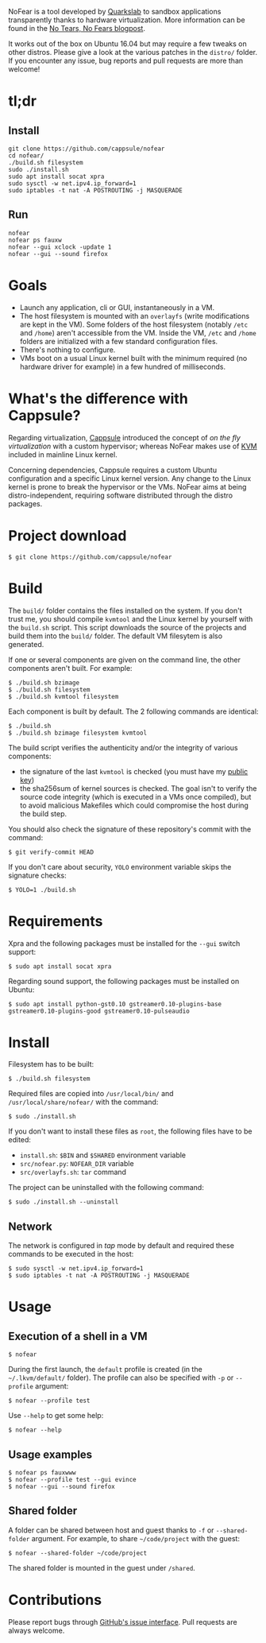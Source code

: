 NoFear is a tool developed by [Quarkslab](http://quarkslab.com) to sandbox
applications transparently thanks to hardware virtualization. More information
can be found in the
[No Tears, No Fears blogpost](http://blog.quarkslab.com/no-tears-no-fears.html).

It works out of the box on Ubuntu 16.04 but may require a few tweaks on other
distros. Please give a look at the various patches in the `distro/` folder. If
you encounter any issue, bug reports and pull requests are more than welcome!



# tl;dr

## Install

    git clone https://github.com/cappsule/nofear
    cd nofear/
    ./build.sh filesystem
    sudo ./install.sh
    sudo apt install socat xpra
    sudo sysctl -w net.ipv4.ip_forward=1
    sudo iptables -t nat -A POSTROUTING -j MASQUERADE


## Run

    nofear
    nofear ps fauxw
    nofear --gui xclock -update 1
    nofear --gui --sound firefox



# Goals

- Launch any application, cli or GUI, instantaneously in a VM.
- The host filesystem is mounted with an `overlayfs` (write modifications are
  kept in the VM). Some folders of the host filesystem (notably `/etc` and
  `/home`) aren't accessible from the VM. Inside the VM, `/etc` and `/home`
  folders are initialized with a few standard configuration files.
- There's nothing to configure.
- VMs boot on a usual Linux kernel built with the minimum required (no hardware
  driver for example) in a few hundred of milliseconds.



# What's the difference with Cappsule?

Regarding virtualization, [Cappsule](https://cappsule.github.io) introduced the
concept of *on the fly virtualization* with a custom hypervisor; whereas NoFear
makes use of [KVM](https://www.linux-kvm.org/) included in mainline Linux
kernel.

Concerning dependencies, Cappsule requires a custom Ubuntu configuration and a
specific Linux kernel version. Any change to the Linux kernel is prone to break
the hypervisor or the VMs. NoFear aims at being distro-independent, requiring
software distributed through the distro packages.



# Project download

    $ git clone https://github.com/cappsule/nofear



# Build

The `build/` folder contains the files installed on the system. If you don't
trust me, you should compile `kvmtool` and the Linux kernel by yourself with the
`build.sh` script. This script downloads the source of the projects and build
them into the `build/` folder. The default VM filesytem is also generated.

If one or several components are given on the command line, the other components
aren't built. For example:

    $ ./build.sh bzimage
    $ ./build.sh filesystem
    $ ./build.sh kvmtool filesystem

Each component is built by default. The 2 following commands are identical:

    $ ./build.sh
    $ ./build.sh bzimage filesystem kvmtool

The build script verifies the authenticity and/or the integrity of various
components:

- the signature of the last `kvmtool` is checked (you must have my
  [public key](https://keybase.io/cappsule/key.asc))
- the sha256sum of kernel sources is checked. The goal isn't to verify the
  source code integrity (which is executed in a VMs once compiled), but to avoid
  malicious Makefiles which could compromise the host during the build step.

You should also check the signature of these repository's commit with the
command:

    $ git verify-commit HEAD

If you don't care about security, `YOLO` environment variable skips the
signature checks:

    $ YOLO=1 ./build.sh



# Requirements

Xpra and the following packages must be installed for the `--gui` switch
support:

    $ sudo apt install socat xpra

Regarding sound support, the following packages must be installed on Ubuntu:

    $ sudo apt install python-gst0.10 gstreamer0.10-plugins-base gstreamer0.10-plugins-good gstreamer0.10-pulseaudio



# Install

Filesystem has to be built:

    $ ./build.sh filesystem

Required files are copied into `/usr/local/bin/` and `/usr/local/share/nofear/`
with the command:

    $ sudo ./install.sh

If you don't want to install these files as `root`, the following files have to
be edited:

- `install.sh`: `$BIN` and `$SHARED` environment variable
- `src/nofear.py`: `NOFEAR_DIR` variable
- `src/overlayfs.sh`: `tar` command

The project can be uninstalled with the following command:

    $ sudo ./install.sh --uninstall


## Network

The network is configured in *tap* mode by default and required these commands
to be executed in the host:

    $ sudo sysctl -w net.ipv4.ip_forward=1
    $ sudo iptables -t nat -A POSTROUTING -j MASQUERADE



# Usage

## Execution of a shell in a VM

    $ nofear

During the first launch, the `default` profile is created (in the
`~/.lkvm/default/` folder). The profile can also be specified with
`-p` or `--profile` argument:

    $ nofear --profile test

Use `--help` to get some help:

    $ nofear --help


## Usage examples

    $ nofear ps fauxwww
    $ nofear --profile test --gui evince
    $ nofear --gui --sound firefox


## Shared folder

A folder can be shared between host and guest thanks to `-f` or
`--shared-folder` argument. For example, to share `~/code/project` with the
guest:

    $ nofear --shared-folder ~/code/project

The shared folder is mounted in the guest under `/shared`.



# Contributions

Please report bugs through
[GitHub's issue interface](https://github.com/cappsule/nofear/issues). Pull
requests are always welcome.
